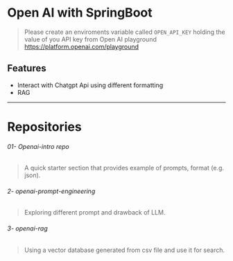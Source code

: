 # Open AI with SpringBoot

> Please create an enviroments variable called `OPEN_API_KEY` holding the value of you API key from Open AI playground https://platform.openai.com/playground


## Features
- Interact with Chatgpt Api using different formatting
- RAG


--------
# Repositories

###### 01- Openai-intro repo 
> A quick starter section that provides example of prompts, format (e.g. json). 

###### 2- openai-prompt-engineering
> Exploring different prompt and drawback of LLM. 

###### 3- openai-rag 
> Using a vector database generated from csv file and use it for search. 


